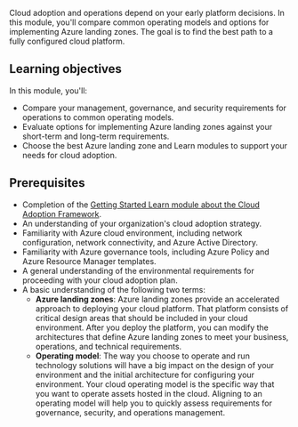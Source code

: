 Cloud adoption and operations depend on your early platform decisions. In this module, you'll compare common operating models and options for implementing Azure landing zones. The goal is to find the best path to a fully configured cloud platform.

## Learning objectives

In this module, you'll:

- Compare your management, governance, and security requirements for operations to common operating models.
- Evaluate options for implementing Azure landing zones against your short-term and long-term requirements.
- Choose the best Azure landing zone and Learn modules to support your needs for cloud adoption.

## Prerequisites

- Completion of the [Getting Started Learn module about the Cloud Adoption Framework](/azure/cloud-adoption-framework/get-started/).
- An understanding of your organization's cloud adoption strategy.
- Familiarity with Azure cloud environment, including network configuration, network connectivity, and Azure Active Directory.
- Familiarity with Azure governance tools, including Azure Policy and Azure Resource Manager templates.
- A general understanding of the environmental requirements for proceeding with your cloud adoption plan.
- A basic understanding of the following two terms:
  - **Azure landing zones**: Azure landing zones provide an accelerated approach to deploying your cloud platform. That platform consists of critical design areas that should be included in your cloud environment. After you deploy the platform, you can modify the architectures that define Azure landing zones to meet your business, operations, and technical requirements.
  - **Operating model**: The way you choose to operate and run technology solutions will have a big impact on the design of your environment and the initial architecture for configuring your environment. Your cloud operating model is the specific way that you want to operate assets hosted in the cloud. Aligning to an operating model will help you to quickly assess requirements for governance, security, and operations management.
